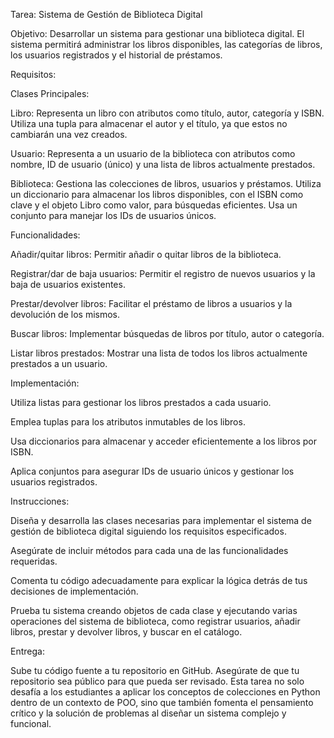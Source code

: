 Tarea: Sistema de Gestión de Biblioteca Digital

Objetivo: Desarrollar un sistema para gestionar una biblioteca digital. El sistema permitirá administrar los libros disponibles, las categorías de libros, los usuarios registrados y el historial de préstamos.

Requisitos:

Clases Principales:

Libro: Representa un libro con atributos como título, autor, categoría y ISBN. Utiliza una tupla para almacenar el autor y el título, ya que estos no cambiarán una vez creados.

Usuario: Representa a un usuario de la biblioteca con atributos como nombre, ID de usuario (único) y una lista de libros actualmente prestados.

Biblioteca: Gestiona las colecciones de libros, usuarios y préstamos. Utiliza un diccionario para almacenar los libros disponibles, con el ISBN como clave y el objeto Libro como valor, para búsquedas eficientes. Usa un conjunto para manejar los IDs de usuarios únicos.

Funcionalidades:

Añadir/quitar libros: Permitir añadir o quitar libros de la biblioteca.

Registrar/dar de baja usuarios: Permitir el registro de nuevos usuarios y la baja de usuarios existentes.

Prestar/devolver libros: Facilitar el préstamo de libros a usuarios y la devolución de los mismos.

Buscar libros: Implementar búsquedas de libros por título, autor o categoría.

Listar libros prestados: Mostrar una lista de todos los libros actualmente prestados a un usuario.

Implementación:

Utiliza listas para gestionar los libros prestados a cada usuario.

Emplea tuplas para los atributos inmutables de los libros.

Usa diccionarios para almacenar y acceder eficientemente a los libros por ISBN.

Aplica conjuntos para asegurar IDs de usuario únicos y gestionar los usuarios registrados.

Instrucciones:

Diseña y desarrolla las clases necesarias para implementar el sistema de gestión de biblioteca digital siguiendo los requisitos especificados.

Asegúrate de incluir métodos para cada una de las funcionalidades requeridas.

Comenta tu código adecuadamente para explicar la lógica detrás de tus decisiones de implementación.

Prueba tu sistema creando objetos de cada clase y ejecutando varias operaciones del sistema de biblioteca, como registrar usuarios, añadir libros, prestar y devolver libros, y buscar en el catálogo.

Entrega:

Sube tu código fuente a tu repositorio en GitHub.
Asegúrate de que tu repositorio sea público para que pueda ser revisado.
Esta tarea no solo desafía a los estudiantes a aplicar los conceptos de colecciones en Python dentro de un contexto de POO, sino que también fomenta el pensamiento crítico y la solución de problemas al diseñar un sistema complejo y funcional.